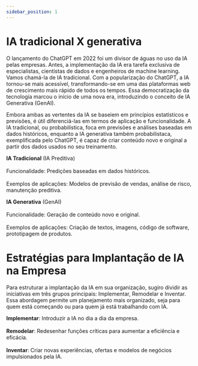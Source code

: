 ```yaml
---
sidebar_position: 1
---
```

# IA tradicional X generativa
O lançamento do ChatGPT em 2022 foi um divisor de águas no uso da IA pelas empresas. Antes, a implementação da IA era tarefa exclusiva de especialistas, cientistas de dados e engenheiros de machine learning. Vamos chamá-la de IA tradicional. Com a popularização do ChatGPT, a IA tornou-se mais acessível, transformando-se em uma das plataformas web de crescimento mais rápido de todos os tempos. Essa democratização da tecnologia marcou o início de uma nova era, introduzindo o conceito de IA Generativa (GenAI).

Embora ambas as vertentes da IA se baseiem em princípios estatísticos e previsões, é útil diferenciá-las em termos de aplicação e funcionalidade. A IA tradicional, ou probabilística, foca em previsões e análises baseadas em dados históricos, enquanto a IA generativa também probabilistaca, exemplificada pelo ChatGPT, é capaz de criar conteúdo novo e original a partir dos dados usados no seu treinamento.

**IA Tradicional** (IA Preditiva) 
<br></br>Funcionalidade: Predições baseadas em dados históricos.
<br></br>Exemplos de aplicações: Modelos de previsão de vendas, análise de risco, manutenção preditiva.

**IA Generativa** (GenAI)
<br></br>Funcionalidade: Geração de conteúdo novo e original.
<br></br>Exemplos de aplicações: Criação de textos, imagens, código de software, prototipagem de produtos.

# Estratégias para Implantação de IA na Empresa
Para estruturar a implantação da IA em sua organização, sugiro dividir as iniciativas em três grupos principais: Implementar, Remodelar e Inventar. Essa abordagem permite um planejamento mais organizado, seja para quem está começando ou para quem já está trabalhando com IA.

**Implementar**: Introduzir a IA no dia a dia da empresa.
<br></br>**Remodelar**: Redesenhar funções críticas para aumentar a eficiência e eficácia.
<br></br>**Inventar**: Criar novas experiências, ofertas e modelos de negócios impulsionados pela IA.